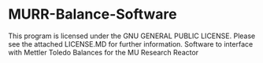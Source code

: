 MURR-Balance-Software
=====================
This program is licensed under the GNU GENERAL PUBLIC LICENSE.
Please see the attached LICENSE.MD for further information.
Software to interface with Mettler Toledo Balances for the MU Research Reactor
